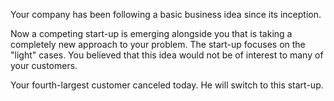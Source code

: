 Your company has been following a basic business idea since its inception.

Now a competing start-up is emerging alongside you that is taking a completely new approach to your problem. The start-up focuses on the &quot;light&quot; cases. You believed that this idea would not be of interest to many of your customers.

Your fourth-largest customer canceled today. He will switch to this start-up.
